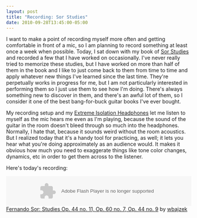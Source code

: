 ```yaml
---
layout: post
title: "Recording: Sor Studies"
date: 2010-09-28T13:45:00-05:00
---
```


I want to make a point of recording myself more often and getting comfortable in front of a mic, so I am planning to record something at least once a week when possible. Today, I sat down with my book of <a href="http://www.amazon.com/Mel-Bay-Complete-Studies-Guitar/dp/1562229478?ie=UTF8&amp;tag=willisguitabl-20&amp;link_code=btl&amp;camp=213689&amp;creative=392969" target="_blank">Sor Studies</a><img alt="" border="0" height="1" src="http://www.assoc-amazon.com/e/ir?t=willisguitabl-20&amp;l=btl&amp;camp=213689&amp;creative=392969&amp;o=1&amp;a=1562229478" style="border: medium none ! important; margin: 0px ! important; padding: 0px ! important;" width="1" /> and recorded a few that I have worked on occasionally. I've never really tried to memorize these studies, but I have worked on more than half of them in the book and I like to just come back to them from time to time and apply whatever new things I've learned since the last time. They're perpetually works in progress for me, but I am not particularly interested in performing them so I just use them to see how I'm doing. There's always something new to discover in them, and there's an awful lot of them, so I consider it one of the best bang-for-buck guitar books I've ever bought. 


My recording setup and my <a href="http://www.amazon.com/Direct-Sound-DIRECT-EX-25-EXTREME/dp/B0010HHEEM?ie=UTF8&amp;tag=willisguitabl-20&amp;link_code=btl&amp;camp=213689&amp;creative=392969" target="_blank">Extreme Isolation Headphones</a> let me listen to myself as the mic hears me even as I'm playing, because the sound of the guitar in the room doesn't bleed through so much into the headphones. Normally, I hate that, because it sounds weird without the room acoustics. But I realized today that it's a handy tool for practicing, as well; it lets you hear what you're doing approximately as an audience would. It makes it obvious how much you need to exaggerate things like tone color changes, dynamics, etc in order to get them across to the listener.


Here's today's recording:


<object height="81" width="100%"> <param name="movie" value="http://player.soundcloud.com/player.swf?url=http%3A%2F%2Fapi.soundcloud.com%2Ftracks%2F5646945%3Fsecret_token%3Ds-YTSrZ&secret_url=false"></param><param name="allowscriptaccess" value="always"></param><embed allowscriptaccess="always" height="81" src="http://player.soundcloud.com/player.swf?url=http%3A%2F%2Fapi.soundcloud.com%2Ftracks%2F5646945%3Fsecret_token%3Ds-YTSrZ&secret_url=false" type="application/x-shockwave-flash" width="100%"></embed> </object>  <a href="http://soundcloud.com/wbajzek/fernando-sor-studies-op-44-no-11-op-60-no-7-op-44-no-9">Fernando Sor: Studies Op. 44 no. 11, Op. 60 no. 7, Op. 44 no. 9</a> by <a href="http://soundcloud.com/wbajzek">wbajzek</a>

